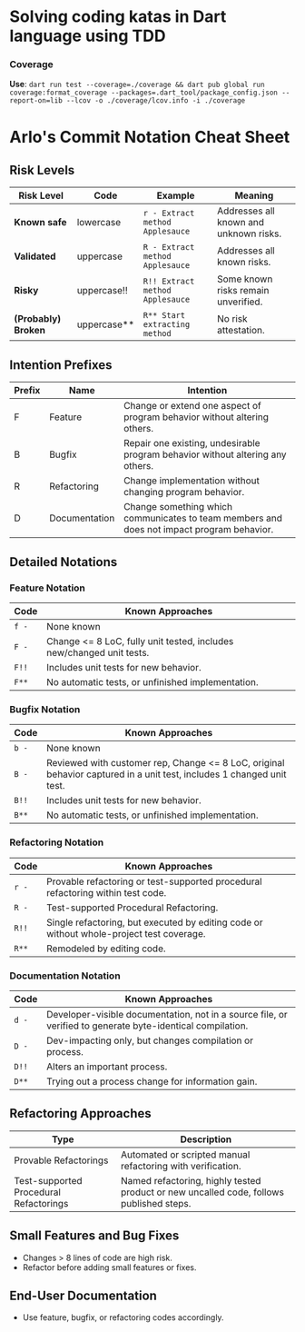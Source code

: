# Solving coding katas in Dart language using TDD   

### Coverage
**Use**: `dart run test --coverage=./coverage && dart pub global run coverage:format_coverage --packages=.dart_tool/package_config.json --report-on=lib --lcov -o ./coverage/lcov.info -i ./coverage`

# Arlo's Commit Notation Cheat Sheet

## Risk Levels

| Risk Level             | Code        | Example                         | Meaning                                              |
|------------------------|-------------|---------------------------------|------------------------------------------------------|
| **Known safe**         | lowercase   | `r - Extract method Applesauce` | Addresses all known and unknown risks.               |
| **Validated**          | uppercase   | `R - Extract method Applesauce` | Addresses all known risks.                           |
| **Risky**              | uppercase!! | `R!! Extract method Applesauce` | Some known risks remain unverified.                  |
| **(Probably) Broken**  | uppercase** | `R** Start extracting method`   | No risk attestation.                                 |

## Intention Prefixes

| Prefix | Name         | Intention                                                      |
|--------|--------------|----------------------------------------------------------------|
| F      | Feature      | Change or extend one aspect of program behavior without altering others. |
| B      | Bugfix       | Repair one existing, undesirable program behavior without altering any others. |
| R      | Refactoring  | Change implementation without changing program behavior.      |
| D      | Documentation| Change something which communicates to team members and does not impact program behavior. |

## Detailed Notations

### Feature Notation

| Code   | Known Approaches |
|--------|------------------|
| `f - ` | None known       |
| `F - ` | Change <= 8 LoC, fully unit tested, includes new/changed unit tests. |
| `F!!`  | Includes unit tests for new behavior. |
| `F**`  | No automatic tests, or unfinished implementation. |

### Bugfix Notation

| Code   | Known Approaches |
|--------|------------------|
| `b - ` | None known       |
| `B - ` | Reviewed with customer rep, Change <= 8 LoC, original behavior captured in a unit test, includes 1 changed unit test. |
| `B!!`  | Includes unit tests for new behavior. |
| `B**`  | No automatic tests, or unfinished implementation. |

### Refactoring Notation

| Code   | Known Approaches |
|--------|------------------|
| `r - ` | Provable refactoring or test-supported procedural refactoring within test code. |
| `R - ` | Test-supported Procedural Refactoring. |
| `R!!`  | Single refactoring, but executed by editing code or without whole-project test coverage. |
| `R**`  | Remodeled by editing code. |

### Documentation Notation

| Code   | Known Approaches |
|--------|------------------|
| `d - ` | Developer-visible documentation, not in a source file, or verified to generate byte-identical compilation. |
| `D - ` | Dev-impacting only, but changes compilation or process. |
| `D!!`  | Alters an important process. |
| `D**`  | Trying out a process change for information gain. |

## Refactoring Approaches

| Type                                 | Description                                             |
|--------------------------------------|---------------------------------------------------------|
| Provable Refactorings                | Automated or scripted manual refactoring with verification. |
| Test-supported Procedural Refactorings | Named refactoring, highly tested product or new uncalled code, follows published steps. |

## Small Features and Bug Fixes

- Changes > 8 lines of code are high risk.
- Refactor before adding small features or fixes.

## End-User Documentation

- Use feature, bugfix, or refactoring codes accordingly.
